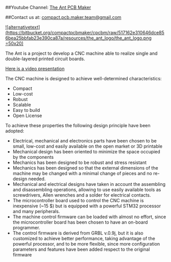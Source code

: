 ##Youtube Channel: [The Ant PCB Maker](https://www.youtube.com/channel/UCX44z-SSL7LzcB4xxgUdHHA)

##Contact us at: compact.pcb.maker.team@gmail.com

[![alternativetext](https://bitbucket.org/compactpcbmaker/cpcbm/raw/517162e310646dce856bea25bbfab23e390ca87a/resources/the_ant_logo/the_ant_logo.png =50x20)](https://www.youtube.com/channel/UCX44z-SSL7LzcB4xxgUdHHA)


The Ant is a project to develop a CNC machine able to realize single and double-layered printed circuit boards.

[Here is a video presentation](https://youtu.be/nVkbG-CYaAA)

The CNC machine is designed to achieve well-determined characteristics:

- Compact
- Low-cost
- Robust
- Scalable
- Easy to build
- Open License

To achieve these properties the following design principle have been adopted:

- Electrical, mechanical and electronics parts have been chosen to be small, low-cost and easily available on the open market or 3D printable
- Mechanical design has been oriented to minimize the space occupied by the components
- Mechanics has been designed to be robust and stress resistant
- Mechanics has been designed so that the external dimensions of the machine may be changed with a minimal change of pieces and no re-design needed.
- Mechanical and electrical designs have taken in account the assembling and disassembling operations, allowing to use easily available tools as screwdrivers, Allen wrenches and a solder for electrical contacts.
- The microcontroller board used to control the CNC machine is inexpensive (~15 $) but is equipped with a powerful STM32 processor and many peripherals.
- The machine control firmware can be loaded with almost no effort, since the microcontroller board has been chosen to have an on-board programmer.
- The control firmware is derived from GRBL v.0.9j, but it is also customized to achieve better performance, taking advantage of the powerful processor, and to be more flexible, since more configuration parameters and features have been added respect to the original firmware

